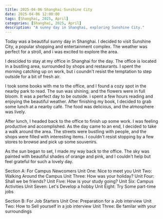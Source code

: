 ```yaml
---
title: 2025-04-06 Shanghai Sunshine City
date: 2025-04-06 12:00:00
tags: [Shanghai, 2025, April]
categories: [Shanghai, 2025, April]
description: "A sunny day in Shanghai, exploring Sunshine City."
---
```


Today was a beautiful sunny day in Shanghai. I decided to visit Sunshine City, a popular shopping and entertainment complex. The weather was perfect for a stroll, and i was excited to explore the area.

I descided to stay at my office in Shanghai for the day. The office is located in a bustling area, surrounded by shops and restaurants. I spent the morning catching up on work, but i coundn't resist the temptation to step outside for a bit of fresh air. 

I took some books with me to the office, and I found a cozy spot in the nearby park to read. The sun was shining, and the flowers were in full bloom. It was a perfect day to be outside. i spent a few hours reading and enjoying the beautiful weather. After finishing my book, I decided to grab some lunch at a nearby café. The food was delicious, and the atmosphere was lively.

After lunch, I headed back to the office to finish up some work. I was feeling productive and accomplished. As the day came to an end, I decided to take a walk around the area. The streets were bustling with people, and the shops were filled with interesting items. I couldn't resist stopping by a few stores to browse and pick up some souvenirs.

As the sun began to set, I made my way back to the office. The sky was painted with beautiful shades of orange and pink, and I couldn't help but feel grateful for such a lovely day.

Section A: For Campus Newcomers
Unit One: Nice to meet you
Unit Two: Walking Around the Campus
Unit Three: How was your holiday?
Unit Four: Shall we be friends?
Unit Five: How is your study going?
Unit Six: Campus Activities
Unit Seven: Let's Develop a hobby
Unit Eight: Try Some part-time jobs

Section B: For Job Starters
Unit One: Preparation for a Job interview
Unit Two: How to Sell yourself in a job interview
Unit Three: Be familar with your surroundings
